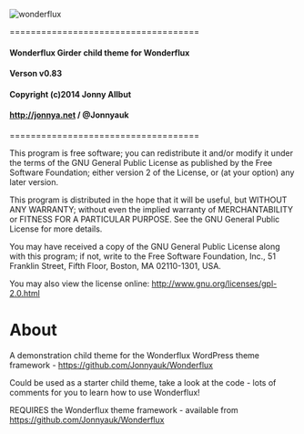 ![wonderflux](http://wonderflux.com/wonderflux-logo.png)

====================================
#### Wonderflux Girder child theme for Wonderflux
#### Verson v0.83
#### Copyright (c)2014 Jonny Allbut
#### http://jonnya.net / @Jonnyauk
====================================

This program is free software; you can redistribute it and/or modify
it under the terms of the GNU General Public License as published by
the Free Software Foundation; either version 2 of the License,
or (at your option) any later version.

This program is distributed in the hope that it will be useful,
but WITHOUT ANY WARRANTY; without even the implied warranty of
MERCHANTABILITY or FITNESS FOR A PARTICULAR PURPOSE.
See the GNU General Public License for more details.

You may have received a copy of the GNU General Public License along
with this program; if not, write to the Free Software Foundation, Inc.,
51 Franklin Street, Fifth Floor, Boston, MA 02110-1301, USA.

You may also view the license online: http://www.gnu.org/licenses/gpl-2.0.html

About
=================

A demonstration child theme for the Wonderflux WordPress theme framework - https://github.com/Jonnyauk/Wonderflux

Could be used as a starter child theme, take a look at the code - lots of comments for you to learn how to use Wonderflux!

REQUIRES the Wonderflux theme framework - available from https://github.com/Jonnyauk/Wonderflux
